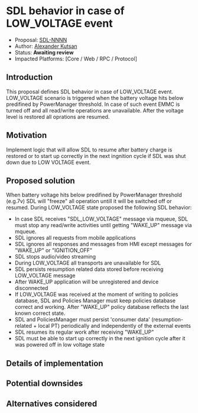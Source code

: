 # SDL behavior in case of LOW_VOLTAGE event

* Proposal: [SDL-NNNN](NNNN-filename.md)
* Author: [Alexander Kutsan](https://github.com/LuxoftAKutsan)
* Status: **Awaiting review**
* Impacted Platforms: [Core / Web / RPC / Protocol]

## Introduction

This proposal defines SDL behavior in case of LOW_VOLTAGE event.
LOW_VOLTAGE scenario is triggered when the battery voltage hits below predifined by PowerManager threshold. 
In case of such event EMMC is turned off and all read/write operations are unavailable. After the voltage level is restored all oprations are resumed.

## Motivation

Implement logic that will allow SDL to resume after battery charge is restored or to start up correctly in the next ingnition cycle if SDL was shut down due to LOW VOLTAGE event. 

## Proposed solution

 When battery voltage hits below predifined by PowerManager threshold (e.g.7v) SDL will "freeze" all operation untill it will be switched off or resumed. 
 During LOW_VOLTAGE state proposed the following SDL behavior:
 
* In case SDL receives "SDL_LOW_VOLTAGE" message via mqueue, SDL must stop any read/write activities until getting "WAKE_UP" message via mqueue.
* SDL ignores all requests from mobile applications
* SDL ignores all responses and messages from HMI except messages for "WAKE_UP" or "IGNITION_OFF"
* SDL stops audio/video streaming
* During LOW_VOLTAGE all transports are unavailable for SDL
* SDL persists resumption related data stored before receiving LOW_VOLTAGE message
* After WAKE_UP application will be unregistered and device disconnected
* If LOW_VOLTAGE was received at the moment of writing to policies database, SDL and Policies Manager must keep policies database correct and working. After "WAKE_UP" policy database reflects the last known correct state.
* SDL and PoliciesManager must persist 'consumer data' (resumption-related + local PT) periodically and independently of the external events
* SDL resumes its regular work after receiving "WAKE_UP"
* SDL must be able to start up correctly in the next ignition cycle after it was powered off in low voltage state  


## Details of implementation



## Potential downsides


## Alternatives considered


